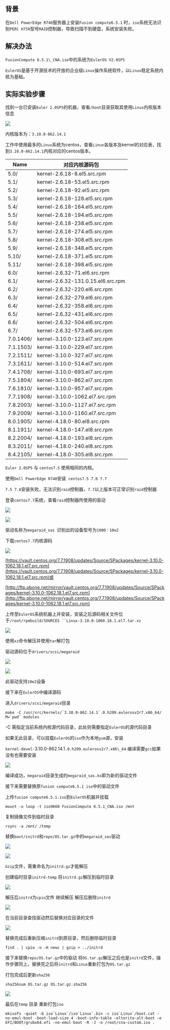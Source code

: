 ## 背景

在`Dell PowerEdge R740`服务器上安装`Fusion compute6.5.1` 时，`iso`系统无法识别`PERC H750`型号`RAID`控制器，导致扫描不到硬盘，系统安装失败。

## 解决办法

`FusionCompute 6.5.1\_CNA.iso`中的系统为`EulerOS V2.0SP5`

`EulerOS`是基于开源技术的开放的企业级`Linux`操作系统软件，以`Linux`稳定系统内核为基础。


## 实际实验步骤
找到一台已安装`Euler 2.0SP5`的机器，查看`/boot`目录获取其使用``Linux``内核版本信息

![](imgs/%E5%9B%BE%E7%89%871.png)

内核版本为：`3.10.0-862.14.1`

工作中使用最多的`Linux`系统为centos，查看`Linux`各版本及kernel的对应表，找到`3.10.0-862.14.1`内核对应的centos版本。


| Name | 对应内核源码包 |
| ---- | -------------- |
| 5.0/ | kernel-2.6.18-8.el5.src.rpm |
| 5.1/ | kernel-2.6.18-53.el5.src.rpm |
| 5.2/ | kernel-2.6.18-92.el5.src.rpm |
| 5.3/ | kernel-2.6.18-128.el5.src.rpm |
| 5.4/ | kernel-2.6.18-164.el5.src.rpm |
| 5.5/ | kernel-2.6.18-194.el5.src.rpm |
| 5.6/ | kernel-2.6.18-238.el5.src.rpm |
| 5.7/ | kernel-2.6.18-274.el5.src.rpm |
| 5.8/ | kernel-2.6.18-308.el5.src.rpm |
| 5.9/ | kernel-2.6.18-348.el5.src.rpm |
| 5.10/ | kernel-2.6.18-371.el5.src.rpm |
| 5.11/ | kernel-2.6.18-398.el5.src.rpm |
| 6.0/ | kernel-2.6.32-71.el6.src.rpm |
| 6.1/ | kernel-2.6.32-131.0.15.el6.src.rpm |
| 6.2/ | kernel-2.6.32-220.el6.src.rpm |
| 6.3/ | kernel-2.6.32-279.el6.src.rpm |
| 6.4/ | kernel-2.6.32-358.el6.src.rpm |
| 6.5/ | kernel-2.6.32-431.el6.src.rpm |
| 6.6/ | kernel-2.6.32-504.el6.src.rpm |
| 6.7/ | kernel-2.6.32-573.el6.src.rpm |
| 7.0.1406/ | kernel-3.10.0-123.el7.src.rpm |
| 7.1.1503/ | kernel-3.10.0-229.el7.src.rpm |
| 7.2.1511/ | kernel-3.10.0-327.el7.src.rpm |
| 7.3.1611/ | kernel-3.10.0-514.el7.src.rpm |
| 7.4.1708/ | kernel-3.10.0-693.el7.src.rpm |
| 7.5.1804/ | kernel-3.10.0-862.el7.src.rpm |
| 7.6.1810/ | kernel-3.10.0-957.el7.src.rpm |
| 7.7.1908/ | kernel-3.10.0-1062.el7.src.rpm |
| 7.8.2003/ | kernel-3.10.0-1127.el7.src.rpm |
| 7.9.2009/ | kernel-3.10.0-1160.el7.src.rpm |
| 8.0.1905/ | kernel-4.18.0-80.el8.src.rpm |
| 8.1.1911/ | kernel-4.18.0-147.el8.src.rpm |
| 8.2.2004/ | kernel-4.18.0-193.el8.src.rpm |
| 8.3.2011/ | kernel-4.18.0-240.el8.src.rpm |
| 8.4.2105/ | kernel-4.18.0-305.el8.src.rpm |


`Euler 2.0SP5` 与 `centos7.5` 使用相同的内核。

使用`Dell PowerEdge R740`安装` centos7.5 7.6 7.7`

`7.5 7.6`安装失败，无法识别`raid`控制器，`7.7`以上版本可正常识别`raid`控制器

登录`centos7.7`系统，查看`raid`控制器所使用的驱动

![](imgs/%E5%9B%BE%E7%89%872.png)

![](imgs/%E5%9B%BE%E7%89%873.png)

驱动名称为`megaraid_sas `识别出的设备型号为`1000：10e2`

下载`centos7.7`内核源码

![](imgs/%E5%9B%BE%E7%89%874.png)

[https://vault.centos.org/7.7.1908/updates/Source/SPackages/kernel-3.10.0-1062.18.1.el7.src.rpm](https://vault.centos.org/7.7.1908/updates/Source/SPackages/kernel-3.10.0-1062.18.1.el7.src.rpm)或

[http://ftp.pbone.net/mirror/vault.centos.org/7.7.1908/updates/Source/SPackages/kernel-3.10.0-1062.18.1.el7.src.rpm](http://ftp.pbone.net/mirror/vault.centos.org/7.7.1908/updates/Source/SPackages/kernel-3.10.0-1062.18.1.el7.src.rpm)

上传至`EulerOS`系统机器上并安装，安装之后源码相关文件位于`/root/rpmbuild/SOURCES ``Linux-3.10.0-1060.18.1.el7.tar.xz`

![](imgs/%E5%9B%BE%E7%89%875.png)

使用`xz`命令解压并使用`tar`解打包

驱动源码位于`drivers/scsi/megaraid`

![](imgs/%E5%9B%BE%E7%89%876.png)

![](imgs/%E5%9B%BE%E7%89%877.png)

此驱动支持`10e2`设备

接下来在`EulerOS`中编译源码

进入`drivers/scsi/megaraid`目录
```
make -C /usr/src/kernels/`3.10.0-862.14.1`.0.h209.eulerosv2r7.x86_64/ M=`pwd` modules
```
-C 需指定当前系统内核源代码目录，此处则需要指定`EulerOS`的源代码目录

如果无此目录，可以挂载`EulerOS`的`iso`作为本地`yum`源，安装

`kernel-devel-`3.10.0-862.14.1`.0.h209.eulerosv2r7.x86\_64` 编译需要`gcc`如果没有也需要安装

![](imgs/%E5%9B%BE%E7%89%878.png)

编译成功，`megaraid`目录生成的`megaraid_sas.ko`即为新的驱动文件

接下来需要替换原`fusion compute6.5.1 iso`中的驱动文件

上传`fusion compute6.5.1.iso`到`EulerOS`机器并挂载
```
mount -o loop -t iso9660 FusionCompute 6.5.1_CNA.iso /mnt
```
复制镜像文件到临时目录
```
rsync -a /mnt/ /temp
```

替换`boot/initrd`和`repo/OS.tar.gz`中的`megaraid_sas`驱动

![](imgs/%E5%9B%BE%E7%89%879.png)

![](imgs/%E5%9B%BE%E7%89%8710.png)

`Gzip`文件，需重命名为`initrd.gz`才能解压

创建临时目录`initrd-temp` 将`initrd.gz`解压到临时目录

![](imgs/%E5%9B%BE%E7%89%8711.png)

解压后`initrd`为`cpio`文件 继续解压 解压后删除`initrd`

![](imgs/%E5%9B%BE%E7%89%8712.png)

在当前目录查找驱动然后替换对应目录的文件

![](imgs/%E5%9B%BE%E7%89%8713.png)

替换完成后重新压缩`initrd`到原目录，然后删除临时目录
```
find . | cpio -o -H newc | gzip > ../initrd
``` 

接下来替换`repo/OS.tar.gz`中的驱动 将`OS.tar.gz`解压之后也是`initrd`文件，操作步骤同上，替换完之后将`initrd`和`Linux`重新打包为`OS.tar.gz`

打包完成后更新`sha256`
```
sha256sum OS.tar.gz OS.tar.gz.sha256
```


![](imgs/%E5%9B%BE%E7%89%8714.png)

最后在`temp` 目录 重新打包`iso`
```
mkisofs -quiet -b iso`Linux`/iso`Linux`.bin -c iso`Linux`/boot.cat -no-emul-boot -boot-load-size 4 -boot-info-table -eltorito-alt-boot -e EFI/BOOT/grubx64.efi -no-emul-boot -R -J -o /root/cna-custom.iso .
```